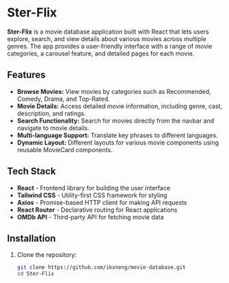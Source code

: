 # Ster-Flix

**Ster-Flix** is a movie database application built with React that lets users explore, search, and view details about various movies across multiple genres. The app provides a user-friendly interface with a range of movie categories, a carousel feature, and detailed pages for each movie.

## Features

- **Browse Movies:** View movies by categories such as Recommended, Comedy, Drama, and Top-Rated.
- **Movie Details:** Access detailed movie information, including genre, cast, description, and ratings.
- **Search Functionality:** Search for movies directly from the navbar and navigate to movie details.
- **Multi-language Support:** Translate key phrases to different languages.
- **Dynamic Layout:** Different layouts for various movie components using reusable MovieCard components.

## Tech Stack

- **React** - Frontend library for building the user interface
- **Tailwind CSS** - Utility-first CSS framework for styling
- **Axios** - Promise-based HTTP client for making API requests
- **React Router** - Declarative routing for React applications
- **OMDb API** - Third-party API for fetching movie data

## Installation

1. Clone the repository:
   ```bash
   git clone https://github.com/ikxneng/movie-database.git
   cd Ster-Flix
